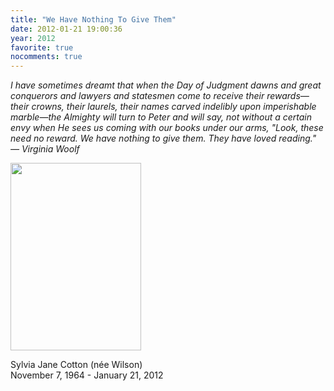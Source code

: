 ```yaml
---
title: "We Have Nothing To Give Them"
date: 2012-01-21 19:00:36
year: 2012
favorite: true
nocomments: true
---
```

<p>
  <em>
    I have sometimes dreamt that when the Day of Judgment dawns and
    great conquerors and lawyers and statesmen come to receive their
    rewards&mdash;their crowns, their laurels, their names carved
    indelibly upon imperishable marble&mdash;the Almighty will turn to
    Peter and will say, not without a certain envy when He sees us
    coming with our books under our arms, "Look, these need no
    reward. We have nothing to give them. They have loved reading."
    <br/>
    &mdash; Virginia Woolf
  </em>
</p>
<img title="slides sylvia" src="{{ '/files/2012/01/slides-sylvia-1-209x300.jpg' | relative_url }}" alt="" width="209" height="300" />
<p>Sylvia Jane Cotton (n&eacute;e Wilson)<br/>November 7, 1964 - January 21, 2012</p>
